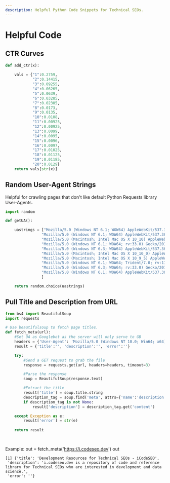 ```yaml
---
description: Helpful Python Code Snippets for Technical SEOs.
---
```


# Helpful Code

## CTR Curves

```python
def add_ctr(x):
    
    vals = {"1":0.2759,
            "2":0.14415,
            "3":0.09255,
            "4":0.06265,
            "5":0.0639,
            "6":0.03285,
            "7":0.02305,
            "8":0.0173,
            "9":0.0135,
            "10":0.0108,
            "11":0.00925,
            "12":0.00925,
            "13":0.0099,
            "14":0.0095,
            "15":0.0096,
            "16":0.0097,
            "17":0.01025,
            "18":0.01125,
            "19":0.01185,
            "20":0.0129}
    return vals[str(x)]
```

## Random User-Agent Strings

Helpful for crawling pages that don't like default Python Requests library User-Agents.

```python
import random

def getUA():

    uastrings = ["Mozilla/5.0 (Windows NT 6.1; WOW64) AppleWebKit/537.36 (KHTML, like Gecko) Chrome/38.0.2125.111 Safari/537.36",\
                "Mozilla/5.0 (Windows NT 6.1; WOW64) AppleWebKit/537.36 (KHTML, like Gecko) Chrome/28.0.1500.72 Safari/537.36",\
                "Mozilla/5.0 (Macintosh; Intel Mac OS X 10_10) AppleWebKit/600.1.25 (KHTML, like Gecko) Version/8.0 Safari/600.1.25",\
                "Mozilla/5.0 (Windows NT 6.1; WOW64; rv:33.0) Gecko/20100101 Firefox/33.0",\
                "Mozilla/5.0 (Windows NT 6.3; WOW64) AppleWebKit/537.36 (KHTML, like Gecko) Chrome/38.0.2125.111 Safari/537.36",\
                "Mozilla/5.0 (Macintosh; Intel Mac OS X 10_10_0) AppleWebKit/537.36 (KHTML, like Gecko) Chrome/38.0.2125.111 Safari/537.36",\
                "Mozilla/5.0 (Macintosh; Intel Mac OS X 10_9_5) AppleWebKit/600.1.17 (KHTML, like Gecko) Version/7.1 Safari/537.85.10",\
                "Mozilla/5.0 (Windows NT 6.1; WOW64; Trident/7.0; rv:11.0) like Gecko",\
                "Mozilla/5.0 (Windows NT 6.3; WOW64; rv:33.0) Gecko/20100101 Firefox/33.0",\
                "Mozilla/5.0 (Windows NT 6.1; WOW64) AppleWebKit/537.36 (KHTML, like Gecko) Chrome/38.0.2125.104 Safari/537.36"\
                ]

    return random.choice(uastrings)
```

## Pull Title and Description from URL

```python
from bs4 import BeautifulSoup
import requests

# Use beautifulsoup to fetch page titles.
def fetch_meta(url):
    #Set UA as Googlebot as the server will only serve to GB
    headers = {'User-Agent': 'Mozilla/5.0 (Windows NT 10.0; Win64; x64) AppleWebKit/537.36 (KHTML, like Gecko) Chrome/66.0.3359.117 Safari/537.36'}  
    result = {'title':'', 'description':'', 'error':''}

    try:
        #Send a GET request to grab the file
        response = requests.get(url, headers=headers, timeout=3)

        #Parse the response
        soup = BeautifulSoup(response.text)

        #Extract the title
        result['title'] = soup.title.string
        description_tag = soup.find('meta', attrs={'name':'description'})
        if description_tag is not None:
            result['description'] = description_tag.get('content')

    except Exception as e:
        result['error'] = str(e)
    
    return result

    
```
Example: 
out = fetch_meta('https://i.codeseo.dev')
out

    [1] {'title': 'Development Resources for Technical SEOs - iCodeSEO',
     'description': 'i.codeseo.dev is a repository of code and reference library for Technical SEOs who are interested in development and data science.',
     'error': ''}
```
```

